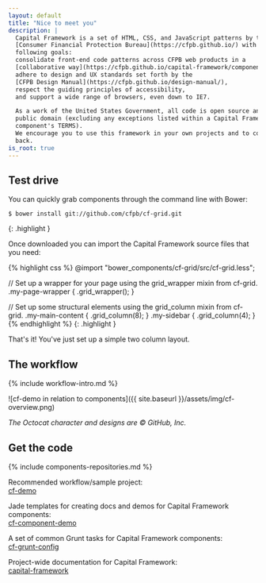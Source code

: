```yaml
---
layout: default
title: "Nice to meet you"
description: |
  Capital Framework is a set of HTML, CSS, and JavaScript patterns by the
  [Consumer Financial Protection Bureau](https://cfpb.github.io/) with the
  following goals:
  consolidate front-end code patterns across CFPB web products in a
  [collaborative way](https://cfpb.github.io/capital-framework/components/#an-introduction-to-the-component-methodology),
  adhere to design and UX standards set forth by the
  [CFPB Design Manual](https://cfpb.github.io/design-manual/),
  respect the guiding principles of accessibility,
  and support a wide range of browsers, even down to IE7.

  As a work of the United States Government, all code is open source and in the
  public domain (excluding any exceptions listed within a Capital Framework
  component's TERMS).
  We encourage you to use this framework in your own projects and to contribute
  back.
is_root: true
---
```



## Test drive

You can quickly grab components through the command line with Bower:

~~~
$ bower install git://github.com/cfpb/cf-grid.git
~~~
{: .highlight }

Once downloaded you can import the Capital Framework source files that you need:

{% highlight css %}
@import "bower_components/cf-grid/src/cf-grid.less";

// Set up a wrapper for your page using the grid_wrapper mixin from cf-grid.
.my-page-wrapper {
    .grid_wrapper();
}

// Set up some structural elements using the grid_column mixin from cf-grid.
.my-main-content {
    .grid_column(8);
}
.my-sidebar {
    .grid_column(4);
}
{% endhighlight %}
{: .highlight }

That's it! You've just set up a simple two column layout.


## The workflow

{% include workflow-intro.md %}

![cf-demo in relation to components]({{ site.baseurl }}/assets/img/cf-overview.png)

_The Octocat character and designs are © GitHub, Inc._


## Get the code

{% include components-repositories.md %}

Recommended workflow/sample project:  
[cf-demo](https://github.com/cfpb/cf-demo)

Jade templates for creating docs and demos for Capital Framework components:  
[cf-component-demo](https://github.com/cfpb/cf-component-demo)

A set of common Grunt tasks for Capital Framework components:  
[cf-grunt-config](https://github.com/cfpb/cf-grunt-config)

Project-wide documentation for Capital Framework:  
[capital-framework](https://github.com/cfpb/capital-framework)
